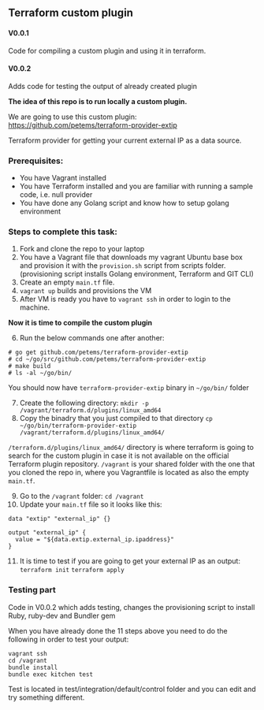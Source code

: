 ## Terraform custom plugin

#### V0.0.1
Code for compiling a custom plugin and using it in terraform.
#### V0.0.2
Adds code for testing the output of already created plugin

**The idea of this repo is to run locally a custom plugin.**

We are going to use this custom plugin:
https://github.com/petems/terraform-provider-extip

Terraform provider for getting your current external IP as a data source.

### Prerequisites:

- You have Vagrant installed
- You have Terraform installed and you are familiar with running a sample code, i.e. null provider
- You have done any Golang script and know how to setup golang environment

### Steps to complete this task:

1. Fork and clone the repo to your laptop
2. You have a Vagrant file that downloads my vagrant Ubuntu base box and provision it with the `provision.sh` script from scripts folder. (provisioning script installs Golang environment, Terraform and GIT CLI)
3. Create an empty `main.tf` file.
4. `vagrant up` builds and provisions the VM
5. After VM is ready you have to `vagrant ssh` in order to login to the machine.

**Now it is time to compile the custom plugin**

6. Run the below commands one after another:

```
# go get github.com/petems/terraform-provider-extip
# cd ~/go/src/github.com/petems/terraform-provider-extip
# make build
# ls -al ~/go/bin/
```

You should now have `terraform-provider-extip` binary in `~/go/bin/` folder

7. Create the following directory:
`mkdir -p /vagrant/terraform.d/plugins/linux_amd64`
8. Copy the binadry that you just compiled to that directory
`cp ~/go/bin/terraform-provider-extip /vagrant/terraform.d/plugins/linux_amd64/`

`/terraform.d/plugins/linux_amd64/` directory is where terraform is going to search for the custom plugin in case it is not available on the official Terraform plugin repository.
`/vagrant` is your shared folder with the one that you cloned the repo in, where you Vagrantfile is located as also the empty `main.tf`.

9. Go to the `/vagrant` folder: `cd /vagrant`
10. Update your `main.tf` file so it looks like this:

```
data "extip" "external_ip" {}

output "external_ip" {
  value = "${data.extip.external_ip.ipaddress}"
}
```
11. It is time to test if you are going to get your external IP as an output:
`terraform init`
`terraform apply`

### Testing part

Code in V0.0.2 which adds testing, changes the provisioning script to install Ruby, ruby-dev and Bundler gem

When you have already done the 11 steps above you need to do the following in order to test your output:
```
vagrant ssh
cd /vagrant
bundle install
bundle exec kitchen test
```

Test is located in test/integration/default/control folder and you can edit and try something different.
